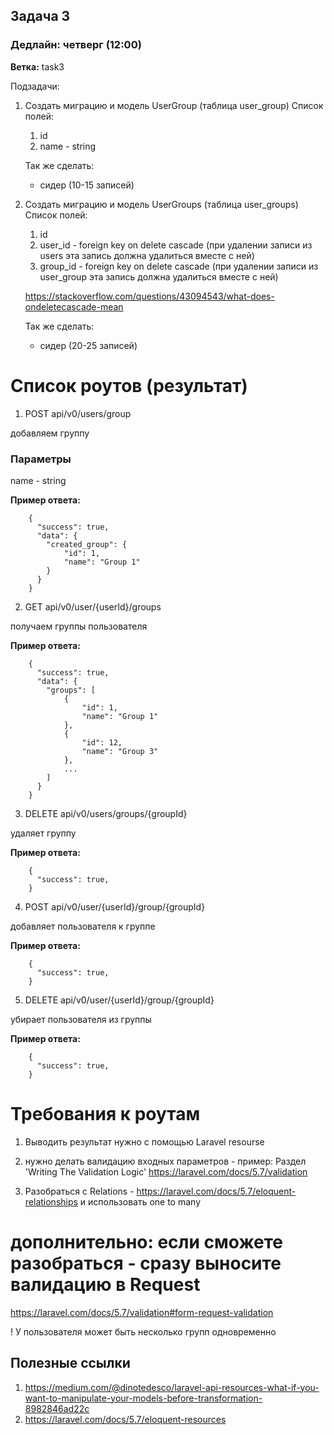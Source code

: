 ## Задача 3
### Дедлайн: четверг (12:00)

**Ветка:** task3

Подзадачи:
1.  Создать миграцию и модель UserGroup (таблица user_group)
    Список полей:
    1. id
    2. name - string

    Так же сделать:
    + сидер (10-15 записей)

2.  Создать миграцию и модель UserGroups (таблица user_groups)
    Список полей:
    1. id
    2. user_id  - foreign key on delete cascade 
    (при удалении записи из users эта запись должна удалиться вместе с ней)
    2. group_id - foreign key on delete cascade 
    (при удалении записи из user_group эта запись должна удалиться вместе с ней)
    

    https://stackoverflow.com/questions/43094543/what-does-ondeletecascade-mean

    Так же сделать:
    + сидер (20-25 записей)

# Список роутов (результат)

1. POST     api/v0/users/group

добавляем группу

### Параметры
name - string

**Пример ответа:**
```
    {
      "success": true,
      "data": {
        "created_group": {
            "id": 1,
            "name": "Group 1"
        }
      }
    }
```

2. GET      api/v0/user/{userId}/groups

получаем группы пользователя

**Пример ответа:**
```
    {
      "success": true,
      "data": {
        "groups": [
            {
                "id": 1,
                "name": "Group 1"
            },
            {
                "id": 12,
                "name": "Group 3"
            },
            ...
        ]
      }
    }
```

3. DELETE api/v0/users/groups/{groupId}

удаляет группу

**Пример ответа:**
```
    {
      "success": true,
    }
```

4. POST api/v0/user/{userId}/group/{groupId}


добавляет пользователя к группе

**Пример ответа:**
```
    {
      "success": true,
    }
```

5. DELETE api/v0/user/{userId}/group/{groupId}

убирает пользователя из группы

**Пример ответа:**
```
    {
      "success": true,
    }
```

# Требования к роутам
1. Выводить результат нужно с помощью Laravel resourse
2. нужно делать валидацию входных параметров - пример:
Раздел 'Writing The Validation Logic' https://laravel.com/docs/5.7/validation

3. Разобраться с Relations - https://laravel.com/docs/5.7/eloquent-relationships
и использовать one to many

# дополнительно: если сможете разобраться - сразу выносите валидацию в Request
https://laravel.com/docs/5.7/validation#form-request-validation


! У пользователя может быть несколько групп одновременно

## Полезные ссылки
1.  https://medium.com/@dinotedesco/laravel-api-resources-what-if-you-want-to-manipulate-your-models-before-transformation-8982846ad22c
2.  https://laravel.com/docs/5.7/eloquent-resources
